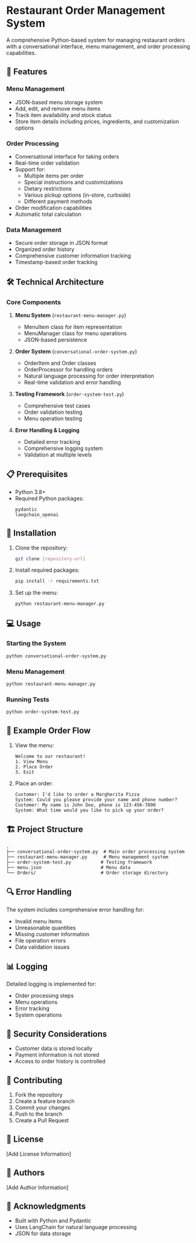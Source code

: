 # Restaurant Order Management System

A comprehensive Python-based system for managing restaurant orders with a conversational interface, menu management, and order processing capabilities.

## 🌟 Features

### Menu Management
- JSON-based menu storage system
- Add, edit, and remove menu items
- Track item availability and stock status
- Store item details including prices, ingredients, and customization options

### Order Processing
- Conversational interface for taking orders
- Real-time order validation
- Support for:
  - Multiple items per order
  - Special instructions and customizations
  - Dietary restrictions
  - Various pickup options (in-store, curbside)
  - Different payment methods
- Order modification capabilities
- Automatic total calculation

### Data Management
- Secure order storage in JSON format
- Organized order history
- Comprehensive customer information tracking
- Timestamp-based order tracking

## 🛠️ Technical Architecture

### Core Components
1. **Menu System** (`restaurant-menu-manager.py`)
   - MenuItem class for item representation
   - MenuManager class for menu operations
   - JSON-based persistence

2. **Order System** (`conversational-order-system.py`)
   - OrderItem and Order classes
   - OrderProcessor for handling orders
   - Natural language processing for order interpretation
   - Real-time validation and error handling

3. **Testing Framework** (`order-system-test.py`)
   - Comprehensive test cases
   - Order validation testing
   - Menu operation testing

4. **Error Handling & Logging**
   - Detailed error tracking
   - Comprehensive logging system
   - Validation at multiple levels

## 📋 Prerequisites

- Python 3.8+
- Required Python packages:
  ```
  pydantic
  langchain_openai
  ```

## 🚀 Installation

1. Clone the repository:
   ```bash
   git clone [repository-url]
   ```

2. Install required packages:
   ```bash
   pip install -r requirements.txt
   ```

3. Set up the menu:
   ```bash
   python restaurant-menu-manager.py
   ```

## 💻 Usage

### Starting the System
```bash
python conversational-order-system.py
```

### Menu Management
```bash
python restaurant-menu-manager.py
```

### Running Tests
```bash
python order-system-test.py
```

## 📝 Example Order Flow

1. View the menu:
   ```
   Welcome to our restaurant!
   1. View Menu
   2. Place Order
   3. Exit
   ```

2. Place an order:
   ```
   Customer: I'd like to order a Margherita Pizza
   System: Could you please provide your name and phone number?
   Customer: My name is John Doe, phone is 123-456-7890
   System: What time would you like to pick up your order?
   ```

## 🏗️ Project Structure

```
.
├── conversational-order-system.py  # Main order processing system
├── restaurant-menu-manager.py      # Menu management system
├── order-system-test.py           # Testing framework
├── menu.json                      # Menu data
└── Orders/                        # Order storage directory
```

## 🔍 Error Handling

The system includes comprehensive error handling for:
- Invalid menu items
- Unreasonable quantities
- Missing customer information
- File operation errors
- Data validation issues

## 📊 Logging

Detailed logging is implemented for:
- Order processing steps
- Menu operations
- Error tracking
- System operations

## 🔐 Security Considerations

- Customer data is stored locally
- Payment information is not stored
- Access to order history is controlled

## 🤝 Contributing

1. Fork the repository
2. Create a feature branch
3. Commit your changes
4. Push to the branch
5. Create a Pull Request

## 📄 License

[Add License Information]

## 👥 Authors

[Add Author Information]

## 🙏 Acknowledgments

- Built with Python and Pydantic
- Uses LangChain for natural language processing
- JSON for data storage